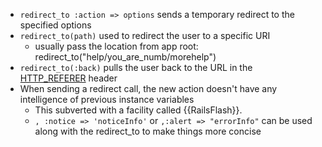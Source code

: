 * `redirect_to :action => options` sends a temporary redirect to the specified options
* `redirect_to(path)` used to redirect the user to a specific URI
  * usually pass the location from app root: redirect_to("help/you_are_numb/morehelp")
* `redirect_to(:back)` pulls the user back to the URL in the [HTTP_REFERER][1] header
* When sending a redirect call, the new action doesn't have any intelligence of previous instance variables
  * This subverted with a facility called {{RailsFlash}}.
  * `, :notice => 'noticeInfo'` or `,:alert => "errorInfo"` can be used along with the redirect_to to make things more concise

[1]: https://en.wikipedia.org/wiki/HTTP_referrer
